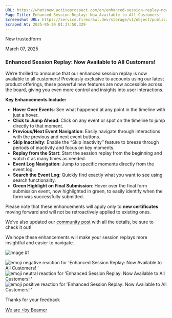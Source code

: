 ```yaml
---
URL: https://whatsnew.activeprospect.com/en/enhanced-session-replay-now-available-to-all-customers-jbmV3gVc
Page Title: Enhanced Session Replay: Now Available to All Customers! 
Screenshot URL: https://service.firecrawl.dev/storage/v1/object/public/media/screenshot-53359452-1911-4cc5-b0d5-2cd6a1123df3.png
Scraped At: 2025-05-30 01:37:50.329
---
```


New
trustedform

March 07, 2025

### Enhanced Session Replay: Now Available to All Customers!

We’re thrilled to announce that our enhanced session replay is now available to all customers! Previously exclusive to accounts using our latest product offerings, these powerful new features are now accessible across the board, giving you even more control and insights into user interactions.

**Key Enhancements Include:**

- **Hover Over Events**: See what happened at any point in the timeline with just a hover.
- **Click to Jump Ahead**: Click on any event or spot on the timeline to jump directly to that moment.
- **Previous/Next Event Navigation**: Easily navigate through interactions with the previous and next event buttons.
- **Skip Inactivity**: Enable the “Skip Inactivity” feature to breeze through periods of inactivity and focus on key moments.
- **Replay from the Start**: Start the session replay from the beginning and watch it as many times as needed.
- **Event Log Navigation**: Jump to specific moments directly from the event log.
- **Search the Event Log**: Quickly find exactly what you want to see using search functionality.
- **Green Highlight on Final Submission**: Hover over the final form submission event, now highlighted in green, to easily identify when the form was successfully submitted.

Please note that these enhancements will apply only to **new certificates** moving forward and will not be retroactively applied to existing ones.

We’ve also updated our [community post](https://community.activeprospect.com/posts/4776894-trustedform-session-replay-enhancements) with all the details, be sure to check it out!

We hope these enhancements will make your session replays more insightful and easier to navigate.

![Image #1](https://lh7-rt.googleusercontent.com/slidesz/AGV_vUeAdPqmi2xyfXh2ZKGK4prF8ioovrUuQiSs6Wv6szkMO6-QoPcc5yyw3hK7fGtngc_M-G_o95AxTLEcN8dSdW2i_R8fQmO3jzb5o6kX5fG9RNVSKaLPliWHwrLiXyml-bjc_9vIG1lowDYcItwciAcgztts523F=s2048?key=n5OzB4AxAK_pnq0nuCpJ4Q&v=4)

![emoji negative reaction for 'Enhanced Session Replay: Now Available to All Customers! '](https://app.getbeamer.com/images/emojiNeg.svg)![emoji neutral reaction for 'Enhanced Session Replay: Now Available to All Customers! '](https://app.getbeamer.com/images/emojiNeut.svg)![emoji positive reaction for 'Enhanced Session Replay: Now Available to All Customers! '](https://app.getbeamer.com/images/emojiPos.svg)

Thanks for your feedback

[We are ⚡by Beamer](https://www.getbeamer.com/?ref=watermark_MErKJCnu12412_public&company=ActiveProspect&watermarkRef=powered&utm_term=MErKJCnu12412&utm_content=ActiveProspect&utm_source=standalone&utm_medium=footer&utm_campaign=powered)
